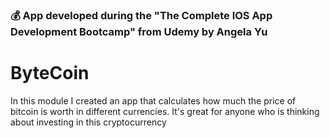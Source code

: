 
### 💰 App developed during the "The Complete IOS App Development Bootcamp" from Udemy by Angela Yu

# ByteCoin


In this module I created an app that calculates how much the price of bitcoin is worth in different currencies. It's great for anyone who is thinking about investing in this cryptocurrency
